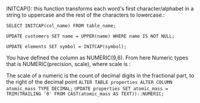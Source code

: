 INITCAP(): this function transforms each word's first character/alphabet in a string to uppercase and the rest of the characters to lowercase.:

`SELECT INITCAP(col_name) FROM table_name;`

`UPDATE customers SET name = UPPER(name) WHERE name IS NOT NULL;`

`UPDATE elements SET symbol = INITCAP(symbol);`

You have defined the column as NUMERIC(9,6). From here Numeric types that is NUMERIC(precision, scale), where scale is :

The scale of a numeric is the count of decimal digits in the fractional part, to the right of the decimal point
`ALTER TABLE properties ALTER COLUMN atomic_mass TYPE DECIMAL;`
`UPDATE properties SET atomic_mass = TRIM(TRAILING '0' FROM CAST(atomic_mass AS TEXT))::NUMERIC;`

